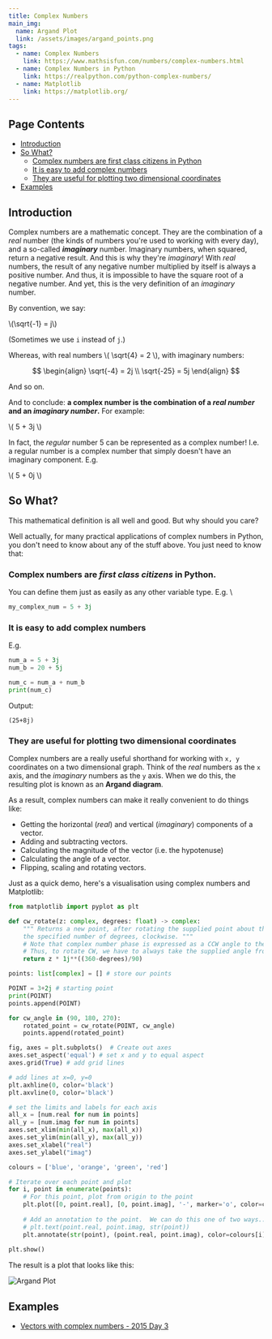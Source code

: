 ```yaml
---
title: Complex Numbers
main_img:
  name: Argand Plot
  link: /assets/images/argand_points.png
tags: 
  - name: Complex Numbers
    link: https://www.mathsisfun.com/numbers/complex-numbers.html
  - name: Complex Numbers in Python
    link: https://realpython.com/python-complex-numbers/
  - name: Matplotlib
    link: https://matplotlib.org/
---
```

<script id="MathJax-script" async
        src="https://cdn.jsdelivr.net/npm/mathjax@3/es5/tex-mml-chtml.js">
</script>

## Page Contents

- [Introduction](#introduction)
- [So What?](#so-what)
  - [Complex numbers are first class citizens in Python](#complex-numbers-are-first-class-citizens-in-python)
  - [It is easy to add complex numbers](#it-is-easy-to-add-complex-numbers)
  - [They are useful for plotting two dimensional coordinates](#they-are-useful-for-plotting-two-dimensional-coordinates)
- [Examples](#examples)

## Introduction

Complex numbers are a mathematic concept. They are the combination of a _real_ number (the kinds of numbers you're used to working with every day), and a so-called **_imaginary_** number. Imaginary numbers, when squared, return a negative result. And this is why they're _imaginary_!  With _real_ numbers, the result of any negative number multiplied by itself is always a positive number. And thus, it is impossible to have the square root of a negative number. And yet, this is the very definition of an _imaginary_ number. 

By convention, we say:

\\(\sqrt{-1} = j\\)

(Sometimes we use `i` instead of `j`.) 

Whereas, with real numbers \\( \sqrt{4} = 2 \\), with imaginary numbers:

$$
\begin{align}
\sqrt{-4} = 2j \\
\sqrt{-25} = 5j
\end{align}
$$

And so on.

And to conclude: **a complex number is the combination of a _real number_ and an _imaginary number_.** For example:

\\( 5 + 3j \\)

In fact, the _regular_ number 5 can be represented as a complex number! I.e. a regular number is a complex number that simply doesn't have an imaginary component. E.g.

\\( 5 + 0j \\)

## So What?

This mathematical definition is all well and good. But why should you care? 

Well actually, for many practical applications of complex numbers in Python, you don't need to know about any of the stuff above. You just need to know that:

### Complex numbers are _first class citizens_ in Python.

You can define them just as easily as any other variable type. E.g. \

```python
my_complex_num = 5 + 3j
```

### It is easy to add complex numbers

E.g.

```python
num_a = 5 + 3j
num_b = 20 + 5j

num_c = num_a + num_b
print(num_c)
```

Output:

```text
(25+8j)
```

### They are useful for plotting two dimensional coordinates

Complex numbers are a really useful shorthand for working with `x, y` coordinates on a two dimensional graph. Think of the _real_ numbers as the `x` axis, and the _imaginary_ numbers as the `y` axis.  When we do this, the resulting plot is known as an **Argand diagram**.

As a result, complex numbers can make it really convenient to do things like:

- Getting the horizontal (_real_) and vertical (_imaginary_) components of a vector.
- Adding and subtracting vectors.
- Calculating the magnitude of the vector (i.e. the hypotenuse)
- Calculating the angle of a vector.
- Flipping, scaling and rotating vectors.

Just as a quick demo, here's a visualisation using complex numbers and Matplotlib:

```python
from matplotlib import pyplot as plt

def cw_rotate(z: complex, degrees: float) -> complex:
    """ Returns a new point, after rotating the supplied point about the origin,
    the specified number of degrees, clockwise. """
    # Note that complex number phase is expressed as a CCW angle to the real axis.
    # Thus, to rotate CW, we have to always take the supplied angle from 360.
    return z * 1j**((360-degrees)/90)

points: list[complex] = [] # store our points

POINT = 3+2j # starting point
print(POINT)
points.append(POINT)

for cw_angle in (90, 180, 270):
    rotated_point = cw_rotate(POINT, cw_angle)
    points.append(rotated_point)

fig, axes = plt.subplots()  # Create out axes
axes.set_aspect('equal') # set x and y to equal aspect
axes.grid(True) # add grid lines

# add lines at x=0, y=0
plt.axhline(0, color='black')
plt.axvline(0, color='black')

# set the limits and labels for each axis
all_x = [num.real for num in points]
all_y = [num.imag for num in points]
axes.set_xlim(min(all_x), max(all_x))
axes.set_ylim(min(all_y), max(all_y))
axes.set_xlabel("real")
axes.set_ylabel("imag")

colours = ['blue', 'orange', 'green', 'red']

# Iterate over each point and plot
for i, point in enumerate(points):
    # For this point, plot from origin to the point
    plt.plot([0, point.real], [0, point.imag], '-', marker='o', color=colours[i])
    
    # Add an annotation to the point.  We can do this one of two ways...
    # plt.text(point.real, point.imag, str(point))
    plt.annotate(str(point), (point.real, point.imag), color=colours[i])
    
plt.show()
```

The result is a plot that looks like this:

<img src="{{'/assets/images/argand_points.png' | relative_url }}" alt="Argand Plot" />

## Examples

- [Vectors with complex numbers - 2015 Day 3](/2015/3)